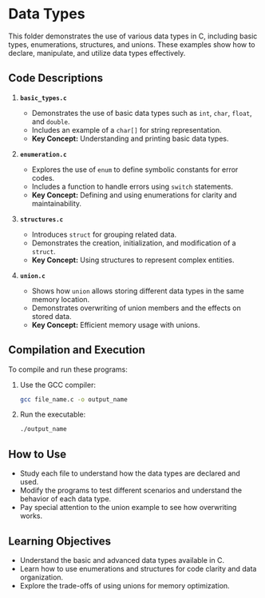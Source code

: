 # Data Types

This folder demonstrates the use of various data types in C, including basic types, enumerations, structures, and unions. These examples show how to declare, manipulate, and utilize data types effectively.

## Code Descriptions

1. **`basic_types.c`**
   - Demonstrates the use of basic data types such as `int`, `char`, `float`, and `double`.
   - Includes an example of a `char[]` for string representation.
   - **Key Concept:** Understanding and printing basic data types.

2. **`enumeration.c`**
   - Explores the use of `enum` to define symbolic constants for error codes.
   - Includes a function to handle errors using `switch` statements.
   - **Key Concept:** Defining and using enumerations for clarity and maintainability.

3. **`structures.c`**
   - Introduces `struct` for grouping related data.
   - Demonstrates the creation, initialization, and modification of a `struct`.
   - **Key Concept:** Using structures to represent complex entities.

4. **`union.c`**
   - Shows how `union` allows storing different data types in the same memory location.
   - Demonstrates overwriting of union members and the effects on stored data.
   - **Key Concept:** Efficient memory usage with unions.

## Compilation and Execution

To compile and run these programs:
1. Use the GCC compiler:
   ```bash
   gcc file_name.c -o output_name
   ```
2. Run the executable:
   ```bash
   ./output_name
   ```

## How to Use

- Study each file to understand how the data types are declared and used.
- Modify the programs to test different scenarios and understand the behavior of each data type.
- Pay special attention to the union example to see how overwriting works.

## Learning Objectives

- Understand the basic and advanced data types available in C.
- Learn how to use enumerations and structures for code clarity and data organization.
- Explore the trade-offs of using unions for memory optimization.
